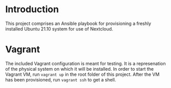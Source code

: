 # Introduction

This project comprises an Ansible playbook for provisioning a freshly installed Ubuntu 21.10 system for use of Nextcloud.

# Vagrant
The included Vagrant configuration is meant for testing. It is a represenation of the physical system on which it will be installed.
In order to start the Vagrant VM, run `vagrant up` in the root folder of this project. After the VM has been provisioned, run `vagrant ssh` to get a shell.
